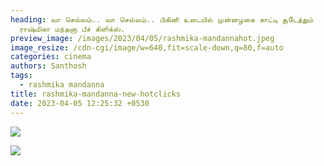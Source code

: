 ```yaml
---
heading: வா செல்லம்.. வா செல்லம்.. பிகினி உடையில் முன்னழகை காட்டி சூடேத்தும்
  ராஷ்மிகா மந்தனா பீச் கிளிக்ஸ்.
preview_image: /images/2023/04/05/rashmika-mandannahot.jpeg
image_resize: /cdn-cgi/image/w=640,fit=scale-down,q=80,f=auto
categories: cinema
authors: Santhosh
tags:
  - rashmika mandanna
title: rashmika-mandanna-new-hotclicks
date: 2023-04-05 12:25:32 +0530
---
```

![](/images/2023/04/05/rashmika-mandanna-new-hotclicks.jpeg)

![](/images/2023/04/05/rashmika-mandanna-new-hotclicks2.jpeg)